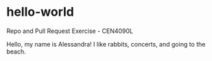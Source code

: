 # hello-world
Repo and Pull Request Exercise - CEN4090L

Hello, my name is Alessandra! I like rabbits, concerts, and going to the beach.
